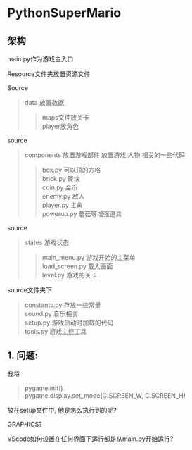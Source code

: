 # PythonSuperMario

## 架构
main.py作为游戏主入口 

Resource文件夹放置资源文件

Source

> data 放置数据  
>> maps文件放关卡  
>> player放角色

source
>  components 放置游戏部件 放置游戏 人物 相关的一些代码
>> box.py 可以顶的方格  
>>  brick.py 砖块  
>> coin.py 金币  
>> enemy.py 敌人  
>> player.py 主角  
>> powerup.py 蘑菇等增强道具  

source
> states 游戏状态
> > main_menu.py 游戏开始的主菜单  
> > load_screen.py 载入画面  
> > level.py 游戏的关卡

source文件夹下
> constants.py 存放一些常量  
> sound.py 音乐相关  
> setup.py 游戏启动时加载的代码  
> tools.py 游戏主控工具  

## 1. 问题:
我将
> pygame.init()  
> pygame.display.set_mode(C.SCREEN_W, C.SCREEN_H)

放在setup文件中, 他是怎么执行到的呢?

GRAPHICS?

VScode如何设置在任何界面下运行都是从main.py开始运行?